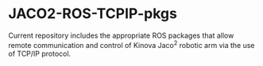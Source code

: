 # JACO2-ROS-TCPIP-pkgs
Current repository includes the appropriate ROS packages that allow remote communication and control of Kinova Jaco<sup>2</sup> robotic arm via the use of TCP/IP protocol.

